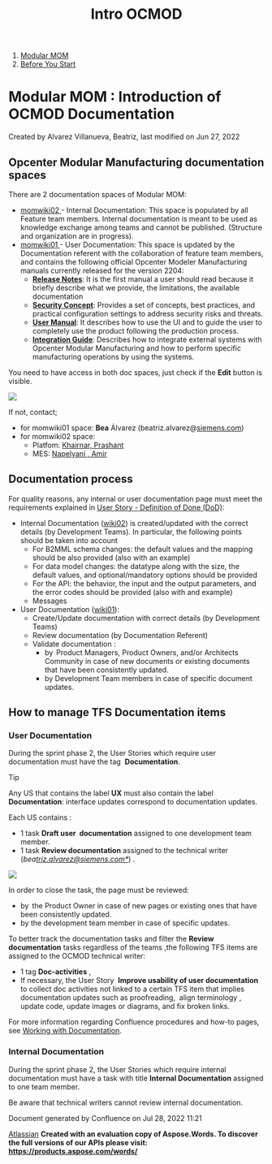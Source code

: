 ﻿---
title: "Intro OCMOD"
weight: 3
---
1. [Modular MOM](c:\users\anil.birajdar\desktop\temp\index.html)
1. [Before You Start](c:\users\anil.birajdar\desktop\temp\Before-You-Start_127740192.html)
# **Modular MOM : Introduction of OCMOD Documentation** 
Created by Alvarez Villanueva, Beatriz, last modified on Jun 27, 2022 
## **Opcenter Modular Manufacturing documentation spaces**
There are 2 documentation spaces of Modular MOM:

- [momwiki02 ](https://momwiki02.industrysoftware.automation.siemens.com/display/RevMOM/Modular+MOM+2)- Internal Documentation: This space is populated by all Feature team members. Internal documentation is meant to be used as knowledge exchange among teams and cannot be published. 
  (Structure and organization are in progress).
- [momwiki01 ](https://momwiki01.industrysoftware.automation.siemens.com/display/ModMOM/Opcenter+Modular+Manufacturing+Documentation+Home)- User Documentation: This space is updated by the Documentation referent with the collaboration of feature team members, and contains the following official Opcenter Modeler Manufacturing manuals currently released for the version 2204: 
  - [**Release Notes**](https://momwiki01.industrysoftware.automation.siemens.com/display/ModMOM/Opcenter+Modular+Manufacturing+Release+Notes): It is the first manual a user should read because it briefly describe what we provide, the limitations, the available documentation
  - [**Security Concept**](https://momwiki01.industrysoftware.automation.siemens.com/display/ModMOM/Opcenter+Modular+Manufacturing+Security+Concept): Provides a set of concepts, best practices, and practical configuration settings to address security risks and threats.
  - [**User Manual**](https://momwiki01.industrysoftware.automation.siemens.com/display/ModMOM/Opcenter+Modular+Manufacturing+User+Manual): It describes how to use the UI and to guide the user to completely use the product following the production process.
  - [**Integration Guide**](https://momwiki01.industrysoftware.automation.siemens.com/display/ModMOM/Opcenter+Modular+Manufacturing+Integration+Guide): Describes how to integrate external systems with Opcenter Modular Manufacturing and how to perform specific manufacturing operations by using the systems. 

You need to have access in both doc spaces, just check if the **Edit** button is visible.

![](Introduction-of-OCMOD-Documentation\_158371113.002.png)

If not, contact;

- for momwiki01 space: **Bea** Álvarez (beatriz.alvarez@[siemens.com](http://siemens.com)) 
- for momwiki02 space:
  - Platfom: [Khairnar, Prashant](https://momwiki02.industrysoftware.automation.siemens.com/display/~prashant.khairnar) 
  - MES: [Napelyani , Amir](https://momwiki02.industrysoftware.automation.siemens.com/display/~amir.napelyani) 
## **Documentation process**
For quality reasons, any internal or user documentation page must meet the requirements explained in [User Story - Definition of Done (DoD)](https://momwiki02.industrysoftware.automation.siemens.com/pages/viewpage.action?pageId=127742703):

- Internal Documentation ([wiki02](https://momwiki02.industrysoftware.automation.siemens.com/display/RevMOM/Welcome+Modular+MOM+wiki)) is created/updated with the correct details (by Development Teams). In particular, the following points should be taken into account
  - For B2MML schema changes: the default values and the mapping should be also provided (also with an example)
  - For data model changes: the datatype along with the size, the default values, and optional/mandatory options should be provided
  - For the API: the behavior, the input and the output parameters, and the error codes should be provided (also with and example)
  - Messages
- User Documentation ([wiki01](https://momwiki01.industrysoftware.automation.siemens.com/display/ModMOM/Opcenter+Modular+Manufacturing+Documentation+Home)):
  - Create/Update documentation with correct details (by Development Teams)
  - Review documentation (by Documentation Referent)
  - Validate documentation :
    - by  Product Managers, Product Owners, and/or Architects Community in case of new documents or existing documents that have been consistently updated.
    - by Development Team members in case of specific document updates.
## **How to manage TFS Documentation items** 

### **User Documentation**
During the sprint phase 2, the User Stories which require user documentation must have the tag  **Documentation**. 

Tip

Any US that contains the label **UX** must also contain the label **Documentation**: interface updates correspond to documentation updates.

Each US contains :

- 1 task **Draft user  documentation** assigned to one development team member. 
- 1 task **Review documentation** assigned to the technical writer (*bea[triz.alvarez@siemens.com*](mailto:triz.alvarez@siemens.com)*) .

![](Introduction-of-OCMOD-Documentation\_158371113.003.png)

In order to close the task, the page must be reviewed:

- by  the Product Owner in case of new pages or existing ones that have been consistently updated.
- by the development team member in case of specific updates.

To better track the documentation tasks and filter the **Review documentation** tasks regardless of the teams ,the following TFS items are assigned to the OCMOD technical writer:

- 1 tag **Doc-activities** ,
- If necessary, the User Story  **Improve usability of user documentation** to collect doc activities not linked to a certain TFS item that implies documentation updates such as proofreading,  align terminology , update code, update images or diagrams, and fix broken links.

For more information regarding Confluence procedures and how-to pages, see [Working with Documentation](https://momwiki02.industrysoftware.automation.siemens.com/display/RevMOM/Working+with+Documentation).

### **Internal Documentation**
During the sprint phase 2, the User Stories which require internal documentation must have a task with title **Internal Documentation** assigned to one team member.

Be aware that technical writers cannot review internal documentation.


Document generated by Confluence on Jul 28, 2022 11:21

[Atlassian](https://www.atlassian.com/)
**Created with an evaluation copy of Aspose.Words. To discover the full versions of our APIs please visit: https://products.aspose.com/words/**
